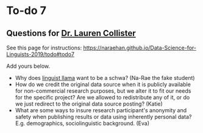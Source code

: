 # To-do 7
## Questions for [Dr. Lauren Collister](https://openaccess.pitt.edu/node/33)

See this page for instructions:
https://naraehan.github.io/Data-Science-for-Linguists-2019/todo#todo7

Add yours below.


- Why does [linguist llama](http://lingllama.tumblr.com/) want to be a schwa? (Na-Rae the fake student)
- How do we credit the original data source when it is publicly available for non-commercial research purposes, but we alter it to fit our needs for the specific project? Are we allowed to redistribute any of it, or do we just redirect to the original data source posting? (Katie)
- What are some ways to insure research participant's anonymity and safety when publishing results or data using inherently personal data? E.g. demographics, sociolinguistic background. (Eva)
